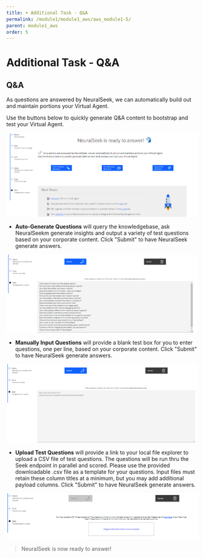 ```yaml
---
title: + Additional Task - Q&A
permalink: /module1/module1_aws/aws_module1-5/
parent: module1_aws
order: 5
---
```


# Additional Task - Q&A

## Q&A

As questions are answered by NeuralSeek, we can automatically build out and maintain portions your Virtual Agent.

Use the buttons below to quickly generate Q&A content to bootstrap and test your Virtual Agent.

![image3](images/1.5.3.png) 

- **Auto-Generate Questions** will query the knowledgebase, ask NeuralSeekm generate insights and output a variety of test questions based on your corporate content. Click "Submit" to have NeuralSeek generate answers. 

![image3](images/1.5.4.png) 

- **Manually Input Questions** will provide a blank test box for you to enter questions, one per line, based on your corporate content. Click "Submit" to have NeuralSeek generate answers. 

![image4](images/1.5.6.png)

- **Upload Test Questions** will provide a link to your local file explorer to upload a CSV file of test questions. The questions will be run thru the Seek endpoint in parallel and scored. Please use the provided downloadable .csv file as a template for your questions.  Input files must retain these column titles at a minimum, but you may add additional payload columns. Click "Submit" to have NeuralSeek generate answers. 

![image5](images/1.5.8.png)

> NeuralSeek is now ready to answer!